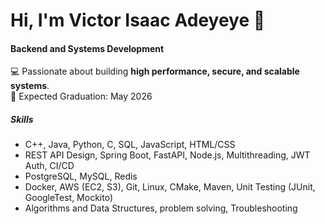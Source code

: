 # Hi, I'm Victor Isaac Adeyeye 👋

#### Backend and Systems Development
💻 Passionate about building **high performance, secure, and scalable systems**. <br>
📅 Expected Graduation: May 2026 

##### Skills
- C++, Java, Python, C, SQL, JavaScript, HTML/CSS <br>
- REST API Design, Spring Boot, FastAPI, Node.js, Multithreading, JWT Auth, CI/CD<br>
- PostgreSQL, MySQL, Redis<br>  
- Docker, AWS (EC2, S3), Git, Linux, CMake, Maven, Unit Testing (JUnit, GoogleTest, Mockito)<br>
- Algorithms and Data Structures, problem solving, Troubleshooting <br> 

